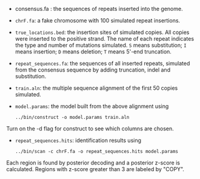 *  consensus.fa : the sequences of repeats inserted into the genome.

* `chrF.fa`: a fake chromosome with 100 simulated repeat insertions.

* `true_locations.bed`: the insertion sites of simulated copies. All copies
were inserted to the positive strand. The name of each repeat indicates
the type and number of mutations simulated. `S` means substitution; `I` means
insertion; `D` means deletion; `T` means 5'-end truncation.

* `repeat_sequences.fa`: the sequences of all inserted repeats, simulated from
the consensus sequence by adding truncation, indel and substitution.

* `train.aln`: the multiple sequence alignment of the first 50 copies simulated.

* `model.params`: the model built from the above alignment using

    `../bin/construct -o model.params train.aln`

Turn on the -d flag for construct to see which columns are chosen.

* `repeat_sequences.hits`: identification results using

    `../bin/scan -c chrF.fa -o repeat_sequences.hits model.params`

Each region is found by posterior decoding and a posterior z-score
is calculated. Regions with z-score greater than 3 are labeled by "COPY".
